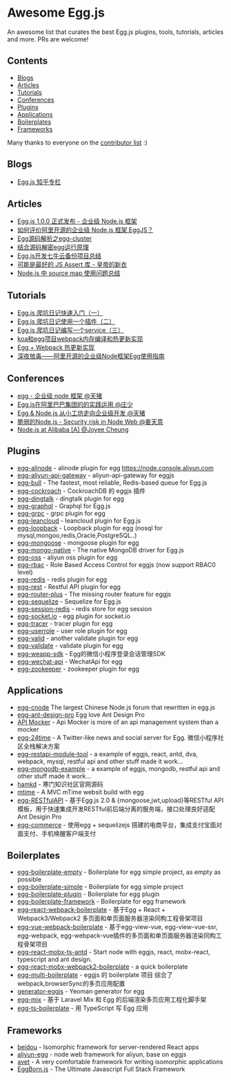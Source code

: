 # Awesome Egg.js

An awesome list that curates the best Egg.js plugins, tools, tutorials, articles and more. PRs are welcome!

## Contents

- [Blogs](#blogs)
- [Articles](#articles)
- [Tutorials](#tutorials)
- [Conferences](#conferences)
- [Plugins](#plugins)
- [Applications](#applications)
- [Boilerplates](#boilerplates)
- [Frameworks](#frameworks)

Many thanks to everyone on the [contributor list](https://github.com/eggjs/awesome-egg/graphs/contributors) :)

## Blogs

- [Egg.js 知乎专栏](https://zhuanlan.zhihu.com/eggjs)

## Articles

- [Egg.js 1.0.0 正式发布 - 企业级 Node.js 框架](https://zhuanlan.zhihu.com/p/25860846)
- [如何评价阿里开源的企业级 Node.js 框架 EggJS？](https://www.zhihu.com/question/50526101/answer/144952130)
- [Egg源码解析之egg-cluster](https://cnodejs.org/topic/597445118f0313ff0d08d712)
- [结合源码解密egg运行原理](https://github.com/SunShinewyf/issue-blog/issues/30)
- [Egg.js开发七牛云备份项目总结](https://segmentfault.com/a/1190000010491016)
- [可能是最好的 JS Assert 库 - 皇帝的新衣](https://zhuanlan.zhihu.com/p/25956323)
- [Node.js 中 source map 使用问题总结](https://zhuanlan.zhihu.com/p/26267678)

## Tutorials

- [Egg.js 爬坑日记快速入门（一）](https://zhuanlan.zhihu.com/p/27438662)
- [Egg.js 爬坑日记使用一个插件（二）](https://zhuanlan.zhihu.com/p/27439307)
- [Egg.js 爬坑日记编写一个service（三）](https://zhuanlan.zhihu.com/p/27445997)
- [koa和egg项目webpack内存编译和热更新实现](https://segmentfault.com/a/1190000009377030)
- [Egg + Webpack 热更新实现](https://zhuanlan.zhihu.com/p/29346081)
- [深夜放毒——阿里开源的企业级Node框架Egg使用指南](https://cnodejs.org/topic/580a6a7e541dfb7b50f40a60)

## Conferences

- [egg - 企业级 node 框架 @天猪](https://github.com/atian25/blog/blob/master/assets/files/egg%20-%20JSConf%20China%202016.pdf)
- [Egg.js在阿里巴巴集团的的实践运用 @庄少](https://github.com/Hangzhou-Node-Party/Node-Party/blob/master/2017-08-19/Egg.js%E5%9C%A8%E9%98%BF%E9%87%8C%E5%B7%B4%E5%B7%B4%E9%9B%86%E5%9B%A2%E7%9A%84%E7%9A%84%E5%AE%9E%E8%B7%B5%E8%BF%90%E7%94%A8.pdf)
- [Egg & Node.js 从小工坊走向企业级开发 @天猪](https://github.com/atian25/blog/raw/master/assets/files/Egg%20%26%20Node.js%20%E4%BB%8E%E5%B0%8F%E5%B7%A5%E5%9D%8A%E8%B5%B0%E5%90%91%E4%BC%81%E4%B8%9A%E7%BA%A7%E5%BC%80%E5%8F%91.pdf)
- [脆弱的Node.js - Security risk in Node Web @姜天意](https://github.com/jtyjty99999/share/raw/master/security%20risk%20in%20node%20web.pdf)
- [Node.js at Alibaba [A] @Joyee Cheung](https://www.youtube.com/watch?v=1w-DyxiMU4w&index=17&list=PLfMzBWSH11xa-iNnQG2555lgi4574nZOh)

## Plugins

- [egg-alinode](https://github.com/eggjs/egg-alinode) - alinode plugin for egg https://node.console.aliyun.com
- [egg-aliyun-api-gateway](https://github.com/thonatos/egg-aliyun-api-gateway) - aliyun-api-gateway for eggjs
- [egg-bull](https://github.com/brickyang/egg-bull) - The fastest, most reliable, Redis-based queue for Egg.js
- [egg-cockroach](https://github.com/Txiaozhe/egg-cockroach) - CockroachDB 的 eggjs 插件
- [egg-dingtalk](https://github.com/eggjs/egg-dingtalk) - dingtalk plugin for egg
- [egg-graphql](https://github.com/eggjs/egg-graphql) - Graphql for Egg.js
- [egg-grpc](https://github.com/eggjs/egg-grpc) - grpc plugin for egg
- [egg-leancloud](https://github.com/eggjs/egg-leancloud) - leancloud plugin for Egg.js
- [egg-loopback](https://github.com/bqxu/egg-loopback) - Loopback plugin for egg (nosql for mysql,mongoo,redis,Oracle,PostgreSQL..)
- [egg-mongoose](https://github.com/eggjs/egg-mongoose) - mongoose plugin for egg
- [egg-mongo-native](https://github.com/brickyang/egg-mongo-native) - The native MongoDB driver for Egg.js
- [egg-oss](https://github.com/eggjs/egg-oss) - aliyun oss plugin for egg
- [egg-rbac](https://github.com/lidianhao123/egg-rbac) - Role Based Access Control for eggjs (now support RBAC0 level)
- [egg-redis](https://github.com/eggjs/egg-redis) - redis plugin for egg
- [egg-rest](https://github.com/eggjs/egg-rest) - Restful API plugin for egg
- [egg-router-plus](https://github.com/eggjs/egg-router-plus) - The missing router feature for eggjs
- [egg-sequelize](https://github.com/eggjs/egg-sequelize) - Sequelize for Egg.js
- [egg-session-redis](https://github.com/eggjs/egg-session-redis) - redis store for egg session
- [egg-socket.io](https://github.com/eggjs/egg-socket.io) - egg plugin for socket.io
- [egg-tracer](https://github.com/eggjs/egg-tracer) - tracer plugin for egg
- [egg-userrole](https://github.com/eggjs/egg-userrole) - user role plugin for egg
- [egg-valid](https://github.com/hexindai/egg-valid) - another validate plugin for egg
- [egg-validate](https://github.com/eggjs/egg-validate) - validate plugin for egg
- [egg-weapp-sdk](https://github.com/seasonstar/egg-weapp-sdk) - Egg的微信小程序登录会话管理SDK
- [egg-wechat-api](https://github.com/thonatos/egg-wechat-api) - WechatApi for egg
- [egg-zookeeper](https://github.com/eggjs/egg-zookeeper) - zookeeper plugin for egg


## Applications

- [egg-cnode](https://github.com/cnodejs/egg-cnode) The largest Chinese Node.js forum that rewritten in egg.js
- [egg-ant-design-pro](https://github.com/eggjs/egg-ant-design-pro) Egg love Ant Design Pro
- [API Mocker](https://github.com/DXY-F2E/api-mocker) - Api Mocker is more of an api management system than a mocker
- [egg-24time](https://github.com/seasonstar/egg-24time) - A Twitter-like news and social server for Egg. 微信小程序社区全栈解决方案
- [egg-restapi-module-tool](https://github.com/fomenyesu/egg-restapi-module-tool) - a example of eggjs, react, antd, dva, webpack, mysql, restful api and other stuff made it work...
- [egg-mongodb-example](https://github.com/fomenyesu/egg-mongodb-example) - a example of eggjs, mongodb, restful api and other stuff made it work...
- [hamkd](https://github.com/malun666/hamkd) - 寒门知识社区官网源码
- [mtime](https://github.com/OrangeXC/mtime) - A MVC mTime websit build with egg
- [egg-RESTfulAPI](https://github.com/icxcat/egg-RESTfulAPI) - 基于Egg.js 2.0 & {mongoose,jwt,upload}等RESTful API 模板，用于快速集成开发RESTful前后端分离的服务端，接口处理良好适配Ant Desigin Pro
- [egg-commerce](https://github.com/sfyr111/egg-commerce) - 使用egg + sequelizejs 搭建的电商平台，集成支付宝面对面支付、手机唤醒客户端支付

## Boilerplates

- [egg-boilerplate-empty](https://github.com/eggjs/egg-boilerplate-empty) - Boilerplate for egg simple project, as empty as possible
- [egg-boilerplate-simple](https://github.com/eggjs/egg-boilerplate-simple) - Boilerplate for egg simple project
- [egg-boilerplate-plugin](https://github.com/eggjs/egg-boilerplate-plugin) - Boilerplate for egg plugin
- [egg-boilerplate-framework](https://github.com/eggjs/egg-boilerplate-framework) - Boilerplate for egg framework
- [egg-react-webpack-boilerplate](https://github.com/hubcarl/egg-react-webpack-boilerplate) - 基于Egg + React + Webpack3/Webpack2 多页面和单页面服务器渲染同构工程骨架项目
- [egg-vue-webpack-boilerplate](https://github.com/hubcarl/egg-vue-webpack-boilerplate) - 基于egg-view-vue, egg-view-vue-ssr, egg-webpack, egg-webpack-vue插件的多页面和单页面服务器渲染同构工程骨架项目
- [egg-react-mobx-ts-antd](https://github.com/tvrcgo/egg-react-mobx-ts-antd) - Start node with eggjs, react, mobx-react, typescript and ant design.
- [egg-react-mobx-webpack2-boilerplate](https://github.com/BoizZ/egg-react-mobx-webpack2-boilerplate) - a quick boilerplate
- [egg-multi-boilerplate](https://github.com/sydeEvans/egg-multi-boilerplate) - eggjs 的 boilerplate 项目 综合了webpack,browserSync的多页应用配置
- [generator-eggjs](https://github.com/thonatos/generator-eggjs) - Yeoman generator for egg
- [egg-mix](https://github.com/sinchang/egg-mix) - 基于 Laravel Mix 和 Egg 的后端渲染多页应用工程化脚手架
- [egg-ts-boilerplate](https://github.com/brickyang/egg-ts-boilerplate) - 用 TypeScript 写 Egg 应用

## Frameworks

- [beidou](https://github.com/alibaba/beidou) - Isomorphic framework for server-rendered React apps
- [aliyun-egg](https://github.com/eggjs/aliyun-egg) - node web framework for aliyun, base on eggjs
- [avet](https://github.com/avetjs/avet) - A very comfortable framework for writing isomorphic applications
- [EggBorn.js](https://github.com/zhennann/egg-born) - The Ultimate Javascript Full Stack Framework
